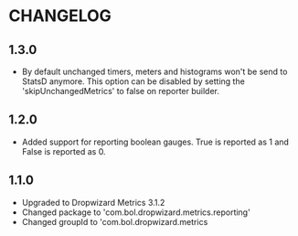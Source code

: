 
# CHANGELOG

## 1.3.0

 * By default unchanged timers, meters and histograms won't be send to StatsD anymore. This option can be disabled by setting the 'skipUnchangedMetrics'
   to false on reporter builder.

## 1.2.0

 * Added support for reporting boolean gauges. True is reported as 1 and False is reported as 0. 
  
## 1.1.0

 * Upgraded to Dropwizard Metrics 3.1.2
 * Changed package to 'com.bol.dropwizard.metrics.reporting'
 * Changed groupId to 'com.bol.dropwizard.metrics